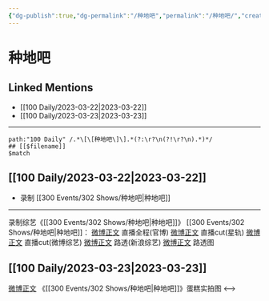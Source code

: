 ```yaml
---
{"dg-publish":true,"dg-permalink":"/种地吧","permalink":"/种地吧/","created":"2023-03-23T12:54:19.000+08:00","updated":"2023-04-10T16:43:39.000+08:00"}
---
```


# 种地吧

## Linked Mentions
- [[100 Daily/2023-03-22\|2023-03-22]]
- [[100 Daily/2023-03-23\|2023-03-23]]


---

```expander
path:"100 Daily" /.*\[\[种地吧\]\].*(?:\r?\n(?!\r?\n).*)*/
## [[$filename]]
$match
```
## [[100 Daily/2023-03-22\|2023-03-22]]
  - 录制 [[300 Events/302 Shows/种地吧\|种地吧]]
---
录制综艺《[[300 Events/302 Shows/种地吧\|种地吧]]》
[[300 Events/302 Shows/种地吧\|种地吧]]：
[微博正文](https://weibo.com/7781218487/4882023153667671) 直播全程(官博)
[微博正文](https://weibo.com/6466290670/4882074995002672) 直播cut(星轨)
[微博正文](https://weibo.com/2110705772/4882076677703930) 直播cut(微博综艺)
[微博正文](https://weibo.com/1878335471/4882076556067845) 路透(新浪综艺)
[微博正文](https://weibo.com/3199780861/4882088493056701) 路透图
## [[100 Daily/2023-03-23\|2023-03-23]]
[微博正文](https://weibo.com/detail/4882572729386192) 《[[300 Events/302 Shows/种地吧\|种地吧]]》蛋糕实拍图
<-->